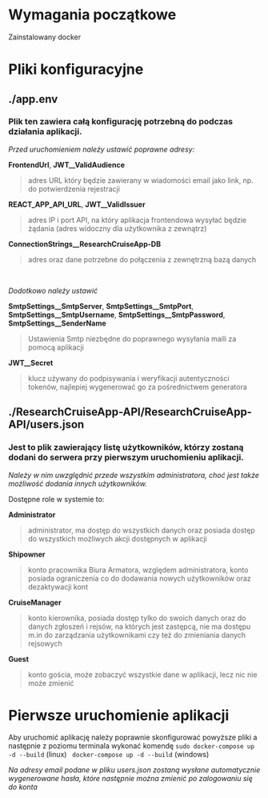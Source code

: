 # Wymagania początkowe

Zainstalowany docker

# Pliki konfiguracyjne

## **./app.env**

### Plik ten zawiera całą konfigurację potrzebną do podczas działania aplikacji.
*Przed uruchomieniem należy ustawić poprawne adresy:*

**FrontendUrl**, **JWT__ValidAudience** 
>adres URL który będzie zawierany w wiadomości email jako link, np. do potwierdzenia rejestracji

**REACT_APP_API_URL**, **JWT__ValidIssuer**
>adres IP i port API, na który aplikacja frontendowa wysyłać będzie żądania (adres widoczny dla użytkownika z zewnątrz)

**ConnectionStrings__ResearchCruiseApp-DB** 
>adres oraz dane potrzebne do połączenia z zewnętrzną bazą danych

<br>

*Dodotkowo należy ustawić*

**SmtpSettings__SmtpServer**, **SmtpSettings__SmtpPort**,
**SmtpSettings__SmtpUsername**, **SmtpSettings__SmtpPassword**, 
**SmtpSettings__SenderName** 
>Ustawienia Smtp niezbędne do poprawnego wysyłania maili za pomocą aplikacji

**JWT__Secret** 
>klucz używany do podpisywania i weryfikacji autentyczności tokenów, najlepiej wygenerować go za pośrednictwem generatora

## **./ResearchCruiseApp-API/ResearchCruiseApp-API/users.json**

### Jest to plik zawierający listę użytkowników, którzy zostaną dodani do serwera przy pierwszym uruchomieniu aplikacji.

*Należy w nim uwzględnić przede wszystkim administratora, choć jest także możliwość dodania innych użytkowników.*

Dostępne role w systemie to:

**Administrator**
>administrator, ma dostęp do wszystkich danych oraz posiada dostęp do wszystkich możliwych akcji dostępnych w aplikacji

**Shipowner**
>konto pracownika Biura Armatora, względem administratora, konto posiada ograniczenia co do dodawania nowych użytkowników oraz dezaktywacji kont

**CruiseManager**
>konto kierownika, posiada dostęp tylko do swoich danych oraz do danych zgłoszeń i rejsów, na których jest zastępcą, nie ma dostępu m.in do zarządzania 
użytkownikami czy też do zmieniania danych rejsowych

**Guest**
>konto gościa, może zobaczyć wszystkie dane w aplikacji, lecz nic nie może zmienić

# Pierwsze uruchomienie aplikacji

Aby uruchomić aplikację należy poprawnie skonfigurować powyższe pliki a następnie z poziomu terminala wykonać komendę
``` sudo docker-compose up -d --build ``` (linux)
``` docker-compose up -d --build``` (windows)

*Na adresy email podane w pliku users.json zostaną wysłane automatycznie wygenerowane hasła, które następnie można zmienić po zalogowaniu się do konta*
